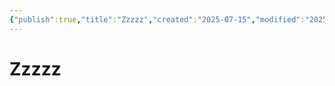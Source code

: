 ```yaml
---
{"publish":true,"title":"Zzzzz","created":"2025-07-15","modified":"2025-07-15T23:15:45.328+02:00","published":"2025-07-15","cssclasses":""}
---
```


# Zzzzz
